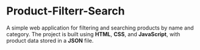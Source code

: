 # Product-Filterr-Search
A simple web application for filtering and searching products by name and category. The project is built using **HTML**, **CSS**, and **JavaScript**, with product data stored in a **JSON** file.
